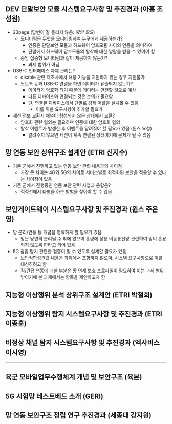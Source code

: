 
## DEV 단말보안 모듈 시스템요구사항 및 추진경과 (아홉 조성원)
- 23page (답변이 잘 들리지 않음: _확인 필요_)
  - 모니터링은 무엇을 모니터링하여 누구에게 제공하는가?
    - 인증은 단말보안 모듈과 하드웨어 암호모듈 사이의 인증을 의미하여
    - 단말에서 하드웨어 암호모듈의 탈착에 대한 알람을 받을 수 있어야 함
  - 중앙 집중형 모니터링과 같이 제공하지 않는가?
    - 과제 범위가 아님
- USB-C 인터페이스 자체 관리는?
  - disable 관련 제조사에서 해당 기능을 지원하지 않는 경우 지원불가
  - 노트북 등과 USB-C 연결을 하면 데이터가 유출되지 않는가?
    - 데이터가 암호화 되기 때문에 데이터는 안전할 것으로 예상
    - 다른 디바이스와 연결되는 것은 논의가 필요함
    - 단, 연결된 디바이스에서 단말로 강제 어플을 설치할 수 있음
      - 이를 위한 요구사항이 추가할 필요가 
- 세션 정보 교환시 채널이 형성되지 않은 상태에서 교환?
  - 암호화 관련 협의는 필요하며 인증에 대한 암호화 협의
  - 탈착 이벤트가 발생한 후 이벤트를 알려줘야 할 필요가 있음 (윈스 요청)
    - 알려주지 않으면 세션이 계속 연결된 상태이기에 문제가 될 수 있음
    
## 망 연동 보안 상위구조 설계안 (ETRI 신지수)
- 기존 군에서 진행하고 있는 연동 보안 관련 내용과의 차이점
  - 가장 큰 차이는 4G와 5G의 차이로 서비스별로 최적화된 보안을 적용할 수 있다는 차이점이 있음
- 기존 군에서 진행중인 연동 보안 관련 사업과 융합은?
  - 적정선에서 타협을 하는 방법을 찾아야 할 수 있음

## 보안게이트웨이 시스템요구사항 및 추진경과 (윈스 주은영)
- 망 분리/연동 등 개념을 명확하게 할 필요가 있음
  - 망은 당연히 분리될 수 밖에 없으며 훈령에 상용 이동통신망 관련하여 망이 혼용되지 않도록 하라고 되어 있음
- 5G 침입 탐지 관련한 검증이 될 수 있도록 설계할 필요가 있음
  - 보안적합성관련 내용은 과제에서 포함하지 않으며, 시스템 요구사항으로 이를 대신하려고 함
  - 직/간접 연동에 대한 부분은 망 연계 보호 프로파일이 필요하여 이는 과제 범위 밖이기에 본 과제에서는 항목을 제안하고자 함

## 지능형 이상행위 분석 상위구조 설계안 (ETRI 박철희)

## 지능형 이상행위 탐지 시스템요구사항 및 추진경과 (ETRI 이종훈)

## 비정상 채널 탐지 시스템요구사항 및 추진경과 (엑사비스 이시영)

---

## 육군 모바일업무수행체계 개념 및 보안구조 (육본)

## 5G 시험망 테스트베드 소개 (GERI)

## 망 연동 보안구조 정립 연구 추진경과 (세종대 강지원)

